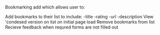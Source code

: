 Bookmarking add which allows user to:

  Add bookmarks to their list to include:
      -title
      -rating
      -url
      -description
  View 'condesed version on list on initial page load
  Remove bookmarks from list
  Recieve feedback when requred forms are not filled out
  
